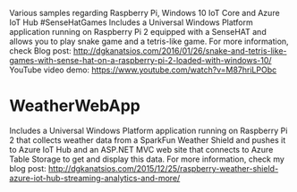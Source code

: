 Various samples regarding Raspberry Pi, Windows 10 IoT Core and Azure IoT Hub
#SenseHatGames
Includes a Universal Windows Platform application running on Raspberry Pi 2 equipped with a SenseHAT and allows you to play snake game and a tetris-like game. For more information, check 
Blog post: http://dgkanatsios.com/2016/01/26/snake-and-tetris-like-games-with-sense-hat-on-a-raspberry-pi-2-loaded-with-windows-10/  
YouTube video demo: https://www.youtube.com/watch?v=M87hriLPObc  

# WeatherWebApp
Includes a Universal Windows Platform application running on Raspberry Pi 2 that collects weather data from a SparkFun Weather Shield and pushes it to Azure IoT Hub and an ASP.NET MVC web site that connects to Azure Table Storage to get and display this data.
For more information, check my blog post:   http://dgkanatsios.com/2015/12/25/raspberry-weather-shield-azure-iot-hub-streaming-analytics-and-more/
